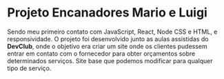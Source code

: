 # Projeto Encanadores Mario e Luigi
 
 Sendo meu primeiro contato com JavaScript, React, Node CSS e HTML, e responsividade.
 O projeto foi desenvolvido junto as aulas assistidas do **DevClub**, onde o objetivo era criar um site onde os clientes pudessem entrar em contato com o fornecedor para obter orçamentos sobre determinados serviços. 
 Site base que podemos modificar para qualquer tipo de serviço. 
